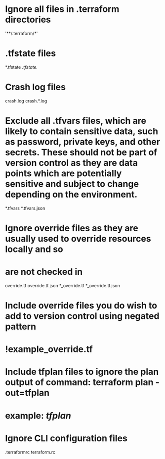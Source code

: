 # Ignore all files in .terraform directories

'**/.terraform/*'

# .tfstate files

*.tfstate
*.tfstate.*

# Crash log files

crash.log
crash.*.log

# Exclude all .tfvars files, which are likely to contain sensitive data, such as password, private keys, and other secrets. These should not be part of version control as they are data points which are potentially sensitive and subject to change depending on the environment.

*.tfvars
*.tfvars.json

# Ignore override files as they are usually used to override resources locally and so
# are not checked in
override.tf
override.tf.json
*_override.tf
*_override.tf.json

# Include override files you do wish to add to version control using negated pattern
# !example_override.tf

# Include tfplan files to ignore the plan output of command: terraform plan -out=tfplan
# example: *tfplan*

# Ignore CLI configuration files
.terraformrc
terraform.rc
